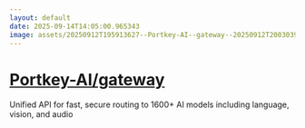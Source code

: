 ```yaml
---
layout: default
date: 2025-09-14T14:05:00.965343
image: assets/20250912T195913627--Portkey-AI--gateway--20250912T200303923--cropped.png
---
```


# [Portkey-AI/gateway](https://github.com/Portkey-AI/gateway)

Unified API for fast, secure routing to 1600+ AI models including language, vision, and audio
